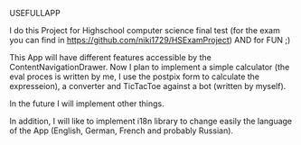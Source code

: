 USEFULLAPP

I do this Project for Highschool computer science final test (for the exam you can find in https://github.com/niki1729/HSExamProject) AND for FUN ;)

This App will have different features accessible by the ContentNavigationDrawer. Now I plan to implement a simple calculator (the eval proces is written by me, I use the postpix form to calculate the expresseion), a converter and TicTacToe against a bot (written by myself).

In the future I will implement other things.

In addition, I will like to implement i18n library to change easily the language of the App (English, German, French and probably Russian).